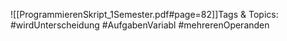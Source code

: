 
![[ProgrammierenSkript_1Semester.pdf#page=82]]Tags & Topics:
   #wirdUnterscheidung
   #AufgabenVariabl
   #mehrerenOperanden
